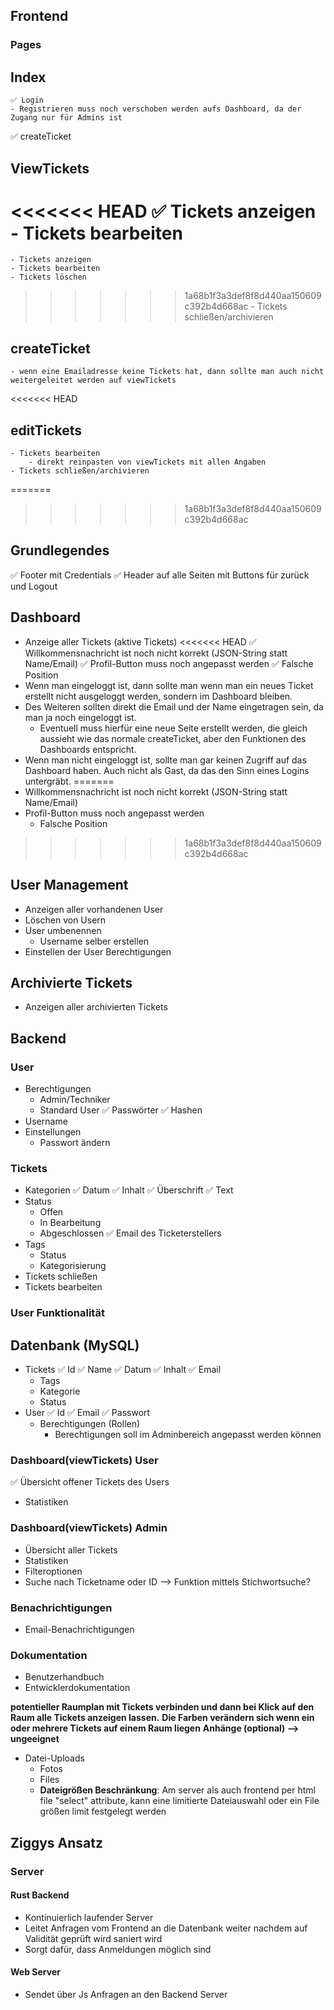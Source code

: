 ## Frontend
### Pages

## Index
    ✅ Login
    - Registrieren muss noch verschoben werden aufs Dashboard, da der Zugang nur für Admins ist
✅ createTicket

## ViewTickets
<<<<<<< HEAD
    ✅ Tickets anzeigen
    - Tickets bearbeiten
=======
    - Tickets anzeigen
    - Tickets bearbeiten
    - Tickets löschen
>>>>>>> 1a68b1f3a3def8f8d440aa150609c392b4d668ac
    - Tickets schließen/archivieren

## createTicket
    - wenn eine Emailadresse keine Tickets hat, dann sollte man auch nicht weitergeleitet werden auf viewTickets
<<<<<<< HEAD

## editTickets
    - Tickets bearbeiten
        - direkt reinpasten von viewTickets mit allen Angaben
    - Tickets schließen/archivieren
=======
>>>>>>> 1a68b1f3a3def8f8d440aa150609c392b4d668ac

## Grundlegendes
✅ Footer mit Credentials
✅ Header auf alle Seiten mit Buttons für zurück und Logout 

## Dashboard
- Anzeige aller Tickets (aktive Tickets)
<<<<<<< HEAD
✅ Willkommensnachricht ist noch nicht korrekt (JSON-String statt Name/Email)
✅ Profil-Button muss noch angepasst werden
    ✅ Falsche Position
- Wenn man eingeloggt ist, dann sollte man wenn man ein neues Ticket erstellt nicht ausgeloggt werden, sondern im Dashboard bleiben.
- Des Weiteren sollten direkt die Email und der Name eingetragen sein, da man ja noch eingeloggt ist.
    - Eventuell muss hierfür eine neue Seite erstellt werden, die gleich aussieht wie das normale createTicket, aber den Funktionen des Dashboards entspricht.
- Wenn man nicht eingeloggt ist, sollte man gar keinen Zugriff auf das Dashboard haben. Auch nicht als Gast, da das den Sinn eines Logins untergräbt.
=======
- Willkommensnachricht ist noch nicht korrekt (JSON-String statt Name/Email)
- Profil-Button muss noch angepasst werden
    - Falsche Position
>>>>>>> 1a68b1f3a3def8f8d440aa150609c392b4d668ac

## User Management
- Anzeigen aller vorhandenen User
- Löschen von Usern
- User umbenennen
    - Username selber erstellen
- Einstellen der User Berechtigungen

## Archivierte Tickets
- Anzeigen aller archivierten Tickets


## Backend

### User
- Berechtigungen
    - Admin/Techniker
    - Standard User
✅ Passwörter
    ✅ Hashen
- Username
- Einstellungen
    - Passwort ändern

### Tickets
- Kategorien
✅ Datum
✅ Inhalt
    ✅ Überschrift
    ✅ Text
- Status
    - Offen
    - In Bearbeitung
    - Abgeschlossen
✅ Email des Ticketerstellers
- Tags
    - Status
    - Kategorisierung
- Tickets schließen
- Tickets bearbeiten

### User Funktionalität
## Datenbank (MySQL)
- Tickets
    ✅ Id
    ✅ Name
    ✅ Datum
    ✅ Inhalt
    ✅ Email
    - Tags
    - Kategorie
    - Status
- User
    ✅ Id
    ✅ Email
    ✅ Passwort
    - Berechtigungen (Rollen)
        - Berechtigungen soll im Adminbereich angepasst werden können

### Dashboard(viewTickets) User
✅ Übersicht offener Tickets des Users
- Statistiken

### Dashboard(viewTickets) Admin
- Übersicht aller Tickets
- Statistiken
- Filteroptionen
- Suche nach Ticketname oder ID --> Funktion mittels Stichwortsuche?

### Benachrichtigungen
- Email-Benachrichtigungen

### Dokumentation
- Benutzerhandbuch
- Entwicklerdokumentation

**potentieller Raumplan mit Tickets verbinden und dann bei Klick auf den Raum alle Tickets anzeigen lassen.**
**Die Farben verändern sich wenn ein oder mehrere Tickets auf einem Raum liegen**
**Anhänge (optional) --> ungeeignet**
- Datei-Uploads
    - Fotos
    - Files
    - **Dateigrößen Beschränkung**: Am server als auch frontend per html file "select" attribute, kann eine limitierte Dateiauswahl oder ein File größen  limit festgelegt werden


## Ziggys Ansatz

### Server
#### Rust Backend
- Kontinuierlich laufender Server
- Leitet Anfragen vom Frontend an die Datenbank weiter nachdem auf Validität geprüft wird saniert wird
- Sorgt dafür, dass Anmeldungen möglich sind

#### Web Server
- Sendet über Js Anfragen an den Backend Server